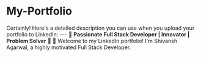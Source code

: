 # My-Portfolio
Certainly! Here's a detailed description you can use when you upload your portfolio to LinkedIn:  ---  🚀 **Passionate Full Stack Developer | Innovator | Problem Solver** 🚀  👋 Welcome to my LinkedIn portfolio! I'm Shivansh Agarwal, a highly motivated Full Stack Developer.
